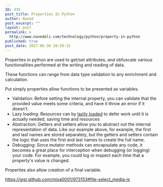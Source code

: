 ```yaml
---
ID: 435
post_title: Properties In Python
author: Naved
post_excerpt: ""
layout: post
permalink: >
  http://www.navedali.com/technology/python/property-in-python
published: true
post_date: 2017-06-30 20:50:15
---
```

Properties in python are used to get/set attributes, and obfuscate various functionalities performed at the writing and reading of data.

These functions can range from data type validation to any enrichment and calculation.

Put simply properties allow functions to be presented as variables.
<ul>
 	<li>Validation: Before setting the internal property, you can validate that the provided value meets some criteria, and have it throw an error if it doesn't.</li>
 	<li>Lazy loading: Resources can by <a href="https://en.wikipedia.org/wiki/Lazy_loading" target="_blank" rel="nofollow noopener">lazily loaded</a> to defer work until it is actually needed, saving time and resources</li>
 	<li>Abstraction: Getters and setters allow you to abstract out the internal representation of data. Like our example above, for example, the first and last names are stored separately, but the getters and setters contain the logic that uses the first and last names to create the full name.</li>
 	<li>Debugging: Since mutator methods can encapsulate any code, it becomes a great place for interception when debugging (or logging) your code. For example, you could log or inspect each time that a property's value is changed.</li>
</ul>
Properties also allow creation of a final variable.

https://gist.github.com/miya0001/973153#file-select_media-js